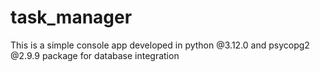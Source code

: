 # task_manager
This is a simple console app developed in python @3.12.0 and psycopg2 @2.9.9 package for database integration

